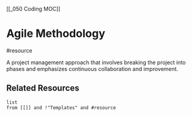 [[_050 Coding MOC]]

# Agile Methodology
#resource 

A project management approach that involves breaking the project into phases and emphasizes continuous collaboration and improvement.

## Related Resources
```dataview
list
from [[]] and !"Templates" and #resource
```